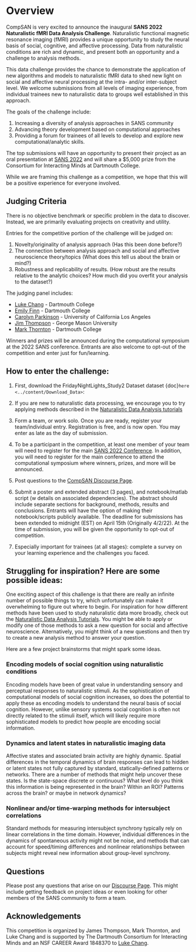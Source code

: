 # Overview
CompSAN is very excited to announce the inaugural **SANS 2022 Naturalistic fMRI Data Analysis Challenge**. Naturalistic functional magnetic resonance imaging (fMRI) provides a unique opportunity to study the neural basis of social, cognitive, and affective processing. Data from naturalistic conditions are rich and dynamic, and present both an opportunity and a challenge to analysis methods.

This data challenge provides the chance to demonstrate the application of new algorithms and models to naturalistic fMRI data to shed new light on social and affective neural processing at the intra- and/or inter-subject level. We welcome submissions from all levels of imaging experience, from individual trainees new to naturalistic data to groups well established in this approach.

The goals of the challenge include: 
1. Increasing a diversity of analysis approaches in SANS community
2. Advancing theory development based on computational approaches
3. Providing a forum for trainees of all levels to develop and explore new computational/analytic skills. 

The top submissions will have an opportunity to present their project as an oral presentation at [SANS 2022](https://socialaffectiveneuro.org/conference/) and will share a $5,000 prize from the Consortium for Interacting Minds at Dartmouth College. 

While we are framing this challenge as a competition, we hope that this will be a positive experience for everyone involved.

## Judging Criteria
There is no objective benchmark or specific problem in the data to discover. Instead, we are primarily evaluating projects on creativity and utility.

Entries for the competitive portion of the challenge will be judged on:
1. Novelty/originality of analysis approach (Has this been done before?)
2. The connection between analysis approach and social and affective neuroscience theory/topics (What does this tell us about the brain or mind?)
3. Robustness and replicability of results. (How robust are the results relative to the analytic choices? How much did you overfit your analysis to the dataset?)

The judging panel includes:
 - [Luke Chang](http://cosanlab.com/) - Dartmouth College
 - [Emily Finn](https://thefinnlab.github.io/) - Dartmouth College
 - [Carolyn Parkinson](http://csnlab.org/) - University of California Los Angeles
 - [Jim Thompson](https://csng.rbind.io/) - George Mason University
 - [Mark Thornton](http://scraplab.org/) - Dartmouth College

Winners and prizes will be announced during the computational symposium at the 2022 SANS conference. Entrants are also welcome to opt-out of the competition and enter just for fun/learning.

## How to enter the challenge:
1. First, download the FridayNightLights_Study2 Dataset dataset {doc}`here <../content/Download_Data>`:

2. If you are new to naturalistic data processing, we encourage you to try applying methods described in the [Naturalistic Data Analysis tutorials](https://naturalistic-data.org)

3. Form a team, or work solo. Once you are ready, register your team/individual entry. Registration is free, and is now open. You may enter as late as the day of submission.

4. To be a participant in the competition, at least one member of your team will need to register for the main [SANS 2022 Conference](https://socialaffectiveneuro.org/conference/#registration). In addition, you will need to register for the main conference to attend the computational symposium where winners, prizes, and more will be announced.

5. Post questions to the [CompSAN Discourse Page](https://www.askpbs.org/c/compsan-data-competition/25).

6. Submit a poster and extended abstract (3 pages), and notebook/matlab script (w details on associated dependencies). The abstract should include separate sections for background, methods, results and conclusions. Entrants will have the option of making their notebook/scripts publicly available. The deadline for submissions has been extended to midnight (EST) on April 15th (Originally 4/2/22). At the time of submission, you will be given the opportunity to opt-out of competition.

7. Especially important for trainees (at all stages): complete a survey on your learning experience and the challenges you faced.

## Struggling for inspiration? Here are some possible ideas:
One exciting aspect of this challenge is that there are really an infinite number of possible things to try, which unfortunately can make it overwhelming to figure out where to begin. For inspiration for how different methods have been used to study naturalistic data more broadly, check out the [Naturalistic Data Analysis Tutorials](https://naturalistic-data.org/). You might be able to apply or modify one of those methods to ask a new question for social and affective neuroscience. Alternatively, you might think of a new questions and then try to create a new analysis method to answer your question.

Here are a few project brainstorms that might spark some ideas. 

### Encoding models of social cognition using naturalistic conditions
Encoding models have been of great value in understanding sensory and perceptual responses to naturalistic stimuli. As the sophistication of computational models of social cognition increases, so does the potential to apply these as encoding models to understand the neural basis of social cognition. However, unlike sensory systems social cognition is often not directly related to the stimuli itself, which will likely require more sophisticated models to predict how people are encoding social information.

### Dynamics and latent states in naturalistic imaging data
Affective states and associated brain activity are highly dynamic. Spatial differences in the temporal dynamics of brain responses can lead to hidden or latent states not fully captured by standard, statically-defined patterns or networks. There are a number of methods that might help uncover these states. Is the state-space discrete or continuous? What level do you think this information is being represented in the brain? Within an ROI? Patterns across the brain? or maybe in network dynamics? 

### Nonlinear and/or time-warping methods for intersubject correlations
Standard methods for measuring intersubject synchrony typically rely on linear correlations in the time domain. However, individual differences in the dynamics of spontaneous activity might not be noise, and methods that can account for speed/timing differences and nonlinear relationships between subjects might reveal new information about group-level synchrony.

## Questions
Please post any questions that arise on our [Discourse Page](https://www.askpbs.org/c/compsan-data-competition). This might include getting feedback on project ideas or even looking for other members of the SANS community to form a team.

## Acknowledgements
This competition is organized by James Thompson, Mark Thornton, and Luke Chang and is supported by The Dartmouth Consortium for Interacting Minds and an NSF CAREER Award 1848370 to [Luke Chang](http://cosanlab.com).
